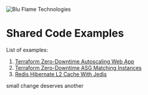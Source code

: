 ![Blu Flame Technologies](BluFlameLogo.png)

# Shared Code Examples

List of examples:

1. [Terraform Zero-Downtime Autoscaling Web App](terraform/zero-dt-asg)
2. [Terraform Zero-Downtime ASG Matching Instances](terraform/zero-dt-asg-matching)
3. [Redis Hibernate L2 Cache With Jedis](java/cache/jedis-hibernate)

small change deserves another
